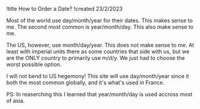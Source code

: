 !title How to Order a Date?
!created 23/2/2023

Most of the world use day/month/year for their dates. This makes sense to me. The second most common is year/month/day. This also make sense to me.

The US, however, use month/day/year. This does not make sense to me. At least with imperial units there as some countries that side with us, but we are the ONLY country to primarily use m/d/y. We just had to choose the worst possible option.

I will not bend to US hegemony! This site will use day/month/year since it both the most common globally, and it's what's used in France.

PS: In reaserching this I learned that year/month/day is used accross most of asia.